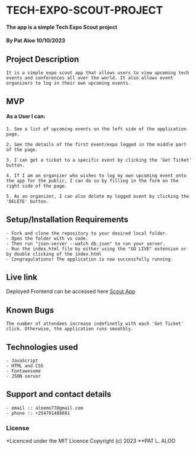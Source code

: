 # TECH-EXPO-SCOUT-PROJECT

#### The app is a simple Tech Expo Scout project

#### **By Pat Aloo 10/10/2023**

## Project Description
    It is a simple expo scout app that allows users to view upcoming tech events and conferences all over the world. It also allows event organizers to log in their own upcoming events.

## MVP
#### As a User I can:
    1. See a list of upcoming events on the left side of the application page.

    2. See the details of the first event/expo logged in the middle part of the page.

    3. I can get a ticket to a specific event by clicking the 'Get Ticket' button.

    4. If I am an organizer who wishes to log my own upcoming event onto the app for the public, I can do so by filling in the form on the right side of the page.

    5. As an organizer, I can also delete my logged event by clicking the 'DELETE' button.

## Setup/Installation Requirements
    - Fork and clone the repository to your desired local folder.
    - Open the folder with vs code.
    - Then run "json-server --watch db.json" to run your server.
    - Run the index.html file by either using the "GO LIVE" extension or by double clicking of the index.html
    - Congragulations! The application is now successfully running.

## Live link
Deployed Frontend can be accessed here [Scout App](https://pat-liemo.github.io/tech-expo-scout-project/) 


## Known Bugs
    The number of attendees increase indefinetly with each 'Get Ticket' click. Otherwise, the application runs smoothly.

## Technologies used
    - JavaScript
    - HTML and CSS
    - Fontawesome
    - JSON server

## Support and contact details
    - email :: aloemo77@gmail.com
    - phone :: +254791488881

### License
*Licenced under the MIT Licence
Copyright (c) 2023 **PAT L. ALOO